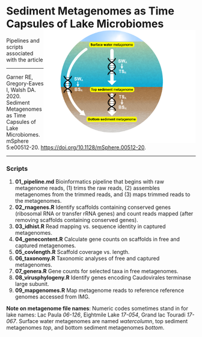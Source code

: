 # Sediment Metagenomes as Time Capsules of Lake Microbiomes <a><img src='images/paleocapture_mapping.png' align="right" height="300"/></a>

Pipelines and scripts associated with the article

---

Garner RE, Gregory-Eaves I, Walsh DA. 2020. Sediment Metagenomes as Time Capsules of Lake Microbiomes. mSphere 5:e00512-20. https://doi.org/10.1128/mSphere.00512-20.

---

### Scripts

1. __01_pipeline.md__ Bioinformatics pipeline that begins with raw metagenome reads, (1) trims the raw reads, (2) assembles metagenomes from the trimmed reads, and (3) maps trimmed reads to the metagenomes.
2. __02_rnagenes.R__ Identify scaffolds containing conserved genes (ribosomal RNA or transfer rRNA genes) and count reads mapped (after removing scaffolds containing conserved genes).
3. __03_idhist.R__ Read mapping vs. sequence identity in captured metagenomes.
4. __04_genecontent.R__ Calculate gene counts on scaffolds in free and captured metagenomes.
5. __05_covlength.R__ Scaffold coverage vs. length.
6. __06_taxonomy.R__ Taxonomic analyses of free and captured metagenomes.
7. __07_genera.R__ Gene counts for selected taxa in free metagenomes.
8. __08_virusphylogeny.R__ Identify genes encoding Caudovirales terminase large subunit.
9. __09_mapgenomes.R__ Map metagenome reads to reference reference genomes accessed from IMG.

__Note on metagenome file names__: Numeric codes sometimes stand in for lake names: Lac Paula _06-126_, Eightmile Lake _17-054_, Grand lac Touradi _17-067_. Surface water metagenomes are named _watercolumn_, top sediment metagenomes _top_, and bottom sediment metagenomes _bottom_.
